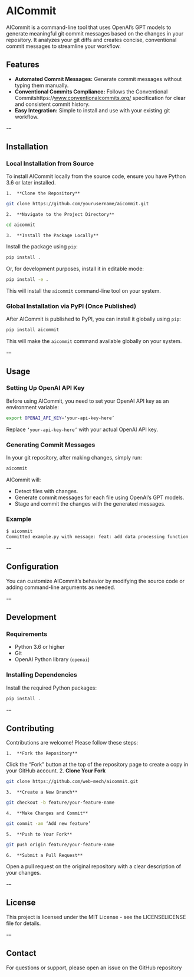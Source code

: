 # AICommit

AICommit is a command-line tool that uses OpenAI’s GPT models to generate meaningful git commit messages based on the changes in your repository. It analyzes your git diffs and creates concise, conventional commit messages to streamline your workflow.

## Features

- **Automated Commit Messages:** Generate commit messages without typing them manually.
- **Conventional Commits Compliance:** Follows the Conventional Commitshttps://www.conventionalcommits.org/ specification for clear and consistent commit history.
- **Easy Integration:** Simple to install and use with your existing git workflow.

-–

## Installation

### Local Installation from Source

To install AICommit locally from the source code, ensure you have Python 3.6 or later installed.

	1.	**Clone the Repository**
```bash
git clone https://github.com/yourusername/aicommit.git
```
	2.	**Navigate to the Project Directory**
```bash
cd aicommit
```
	3.	**Install the Package Locally**
Install the package using `pip`:
```bash
pip install .
```
Or, for development purposes, install it in editable mode:
```bash
pip install -e .
```
This will install the `aicommit` command-line tool on your system.

### Global Installation via PyPI (Once Published)

After AICommit is published to PyPI, you can install it globally using `pip`:

```bash
pip install aicommit
```

This will make the `aicommit` command available globally on your system.

-–

## Usage

### Setting Up OpenAI API Key

Before using AICommit, you need to set your OpenAI API key as an environment variable:

```bash
export OPENAI_API_KEY=‘your-api-key-here’
```

Replace `‘your-api-key-here’` with your actual OpenAI API key.

### Generating Commit Messages

In your git repository, after making changes, simply run:

```bash
aicommit
```

AICommit will:

- Detect files with changes.
- Generate commit messages for each file using OpenAI’s GPT models.
- Stage and commit the changes with the generated messages.

### Example

```bash
$ aicommit
Committed example.py with message: feat: add data processing function
```

-–

## Configuration

You can customize AICommit’s behavior by modifying the source code or adding command-line arguments as needed.

-–

## Development

### Requirements

- Python 3.6 or higher
- Git
- OpenAI Python library (`openai`)

### Installing Dependencies

Install the required Python packages:

```bash
pip install .
```

-–

## Contributing

Contributions are welcome! Please follow these steps:

	1.	**Fork the Repository**
Click the “Fork” button at the top of the repository page to create a copy in your GitHub account.
	2.	**Clone Your Fork**
```bash
git clone https://github.com/web-mech/aicommit.git
```
	3.	**Create a New Branch**
```bash
git checkout -b feature/your-feature-name
```
	4.	**Make Changes and Commit**
```bash
git commit -am ‘Add new feature’
```
	5.	**Push to Your Fork**
```bash
git push origin feature/your-feature-name
```
	6.	**Submit a Pull Request**
Open a pull request on the original repository with a clear description of your changes.

-–

## License

This project is licensed under the MIT License - see the LICENSELICENSE file for details.

-–

## Contact

For questions or support, please open an issue on the GitHub repository